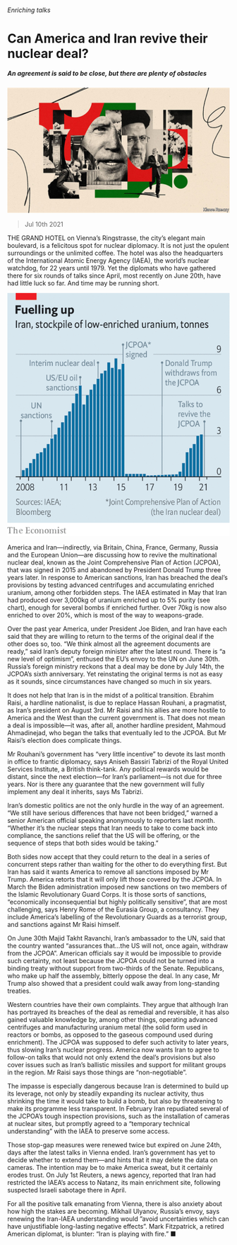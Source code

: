 ###### Enriching talks

# Can America and Iran revive their nuclear deal? 

##### An agreement is said to be close, but there are plenty of obstacles 

![image](images/20210710_MAD001_0.jpg) 

> Jul 10th 2021 

THE GRAND HOTEL on Vienna’s Ringstrasse, the city’s elegant main boulevard, is a felicitous spot for nuclear diplomacy. It is not just the opulent surroundings or the unlimited coffee. The hotel was also the headquarters of the International Atomic Energy Agency (IAEA), the world’s nuclear watchdog, for 22 years until 1979. Yet the diplomats who have gathered there for six rounds of talks since April, most recently on June 20th, have had little luck so far. And time may be running short.

![image](images/20210710_MAC086.png) 


America and Iran—indirectly, via Britain, China, France, Germany, Russia and the European Union—are discussing how to revive the multinational nuclear deal, known as the Joint Comprehensive Plan of Action (JCPOA), that was signed in 2015 and abandoned by President Donald Trump three years later. In response to American sanctions, Iran has breached the deal’s provisions by testing advanced centrifuges and accumulating enriched uranium, among other forbidden steps. The IAEA estimated in May that Iran had produced over 3,000kg of uranium enriched up to 5% purity (see chart), enough for several bombs if enriched further. Over 70kg is now also enriched to over 20%, which is most of the way to weapons-grade.


Over the past year America, under President Joe Biden, and Iran have each said that they are willing to return to the terms of the original deal if the other does so, too. “We think almost all the agreement documents are ready,” said Iran’s deputy foreign minister after the latest round. There is “a new level of optimism”, enthused the EU’s envoy to the UN on June 30th. Russia’s foreign ministry reckons that a deal may be done by July 14th, the JCPOA’s sixth anniversary. Yet reinstating the original terms is not as easy as it sounds, since circumstances have changed so much in six years.

It does not help that Iran is in the midst of a political transition. Ebrahim Raisi, a hardline nationalist, is due to replace Hassan Rouhani, a pragmatist, as Iran’s president on August 3rd. Mr Raisi and his allies are more hostile to America and the West than the current government is. That does not mean a deal is impossible—it was, after all, another hardline president, Mahmoud Ahmadinejad, who began the talks that eventually led to the JCPOA. But Mr Raisi’s election does complicate things.

Mr Rouhani’s government has “very little incentive” to devote its last month in office to frantic diplomacy, says Aniseh Bassiri Tabrizi of the Royal United Services Institute, a British think-tank. Any political rewards would be distant, since the next election—for Iran’s parliament—is not due for three years. Nor is there any guarantee that the new government will fully implement any deal it inherits, says Ms Tabrizi.

Iran’s domestic politics are not the only hurdle in the way of an agreement. “We still have serious differences that have not been bridged,” warned a senior American official speaking anonymously to reporters last month. “Whether it’s the nuclear steps that Iran needs to take to come back into compliance, the sanctions relief that the US will be offering, or the sequence of steps that both sides would be taking.”

Both sides now accept that they could return to the deal in a series of concurrent steps rather than waiting for the other to do everything first. But Iran has said it wants America to remove all sanctions imposed by Mr Trump. America retorts that it will only lift those covered by the JCPOA. In March the Biden administration imposed new sanctions on two members of the Islamic Revolutionary Guard Corps. It is those sorts of sanctions, “economically inconsequential but highly politically sensitive”, that are most challenging, says Henry Rome of the Eurasia Group, a consultancy. They include America’s labelling of the Revolutionary Guards as a terrorist group, and sanctions against Mr Raisi himself.

On June 30th Majid Takht Ravanchi, Iran’s ambassador to the UN, said that the country wanted “assurances that...the US will not, once again, withdraw from the JCPOA”. American officials say it would be impossible to provide such certainty, not least because the JCPOA could not be turned into a binding treaty without support from two-thirds of the Senate. Republicans, who make up half the assembly, bitterly oppose the deal. In any case, Mr Trump also showed that a president could walk away from long-standing treaties.

Western countries have their own complaints. They argue that although Iran has portrayed its breaches of the deal as remedial and reversible, it has also gained valuable knowledge by, among other things, operating advanced centrifuges and manufacturing uranium metal (the solid form used in reactors or bombs, as opposed to the gaseous compound used during enrichment). The JCPOA was supposed to defer such activity to later years, thus slowing Iran’s nuclear progress. America now wants Iran to agree to follow-on talks that would not only extend the deal’s provisions but also cover issues such as Iran’s ballistic missiles and support for militant groups in the region. Mr Raisi says those things are “non-negotiable”.

The impasse is especially dangerous because Iran is determined to build up its leverage, not only by steadily expanding its nuclear activity, thus shrinking the time it would take to build a bomb, but also by threatening to make its programme less transparent. In February Iran repudiated several of the JCPOA’s tough inspection provisions, such as the installation of cameras at nuclear sites, but promptly agreed to a “temporary technical understanding” with the IAEA to preserve some access.

Those stop-gap measures were renewed twice but expired on June 24th, days after the latest talks in Vienna ended. Iran’s government has yet to decide whether to extend them—and hints that it may delete the data on cameras. The intention may be to make America sweat, but it certainly erodes trust. On July 1st Reuters, a news agency, reported that Iran had restricted the IAEA’s access to Natanz, its main enrichment site, following suspected Israeli sabotage there in April.

For all the positive talk emanating from Vienna, there is also anxiety about how high the stakes are becoming. Mikhail Ulyanov, Russia’s envoy, says renewing the Iran-IAEA understanding would ”avoid uncertainties which can have unjustifiable long-lasting negative effects”. Mark Fitzpatrick, a retired American diplomat, is blunter: “Iran is playing with fire.” ■

